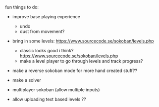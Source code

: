 fun things to do:

- improve base playing experience
  - undo
  - dust from movement?

- bring in some levels: https://www.sourcecode.se/sokoban/levels.php
  - classic looks good i think? https://www.sourcecode.se/sokoban/levels.php
  - make a level player to go through levels and track progress?

- make a reverse sokoban mode for more hand created stuff??

- make a solver

- multiplayer sokoban (allow multiple inputs)

- allow uploading text based levels ??
